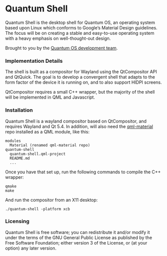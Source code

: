 Quantum Shell
============

Quantum Shell is the desktop shell for Quantum OS, an operating system based upon Linux which conforms to Google’s Material Design guidelines. The focus will be on creating a stable and easy-to-use operating system with a heavy emphasis on well-thought-out design.

Brought to you by the [Quantum OS development team](https://github.com/quantum-os/quantum-shell/graphs/contributors).

### Implementation Details ###

The shell is built as a compositor for Wayland using the QtCompositor API and QtQuick. The goal is to develop a convergent shell that adapts to the form factor of the device it is running on, and to also support HIDPI screens.

QtCompositor requires a small C++ wrapper, but the majority of the shell will be implemented in QML and Javascript.

### Installation ###

Quantum Shell is a wayland compositor based on QtCompositor, and requires Wayland and Qt 5.4. In addition, will also need the [qml-material](https://github.com/quantum-os/qml-material) repo installed as a QML module, like this:

    modules
      Material (renamed qml-material repo)
    quantum-shell
      quantum-shell.qml-project
      README.md
      ...

Once you have that set up, run the following commands to compile the C++ wrapper:

    qmake
    make

And run the compositor from an X11 desktop:

    ./quantum-shell -platform xcb

### Licensing ###

Quantum Shell is free software; you can redistribute it and/or modify it under the terms of the GNU General Public License as published by the Free Software Foundation; either version 3 of the License, or (at your option) any later version.

